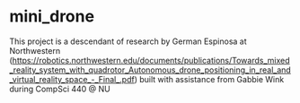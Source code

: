 # mini_drone

This project is a descendant of research by German Espinosa at Northwestern (https://robotics.northwestern.edu/documents/publications/Towards_mixed_reality_system_with_quadrotor_Autonomous_drone_positioning_in_real_and_virtual_reality_space_-_Final_.pdf)
built with assistance from Gabbie Wink during CompSci 440 @ NU
